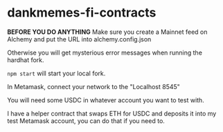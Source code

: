 # dankmemes-fi-contracts

**BEFORE YOU DO ANYTHING**
Make sure you create a Mainnet feed on Alchemy and put the URL into alchemy.config.json

Otherwise you will get mysterious error messages when running the hardhat fork.

```npm start``` will start your local fork.

In Metamask, connect your network to the "Localhost 8545"

You will need some USDC in whatever account you want to test with.

I have a helper contract that swaps ETH for USDC and deposits it into my test Metamask account, you can do that if you need to.
